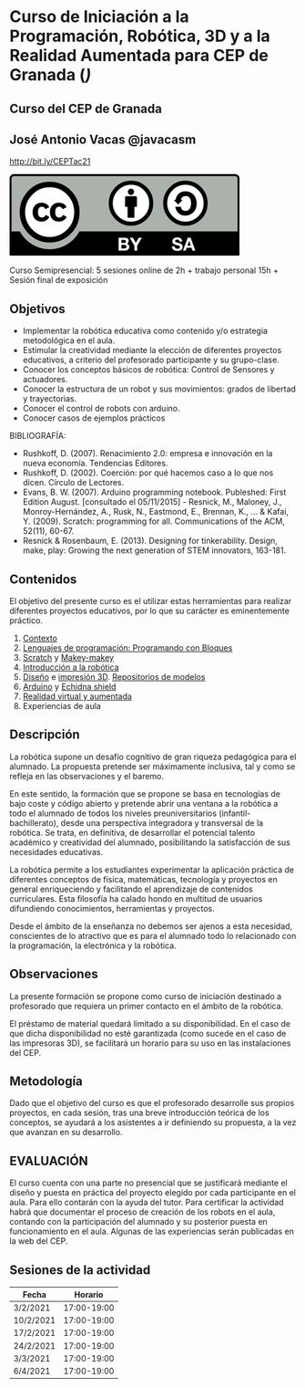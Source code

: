 # Curso de Iniciación a la Programación, Robótica, 3D y a la Realidad Aumentada para CEP de Granada (_)_

## Curso del CEP de Granada

## José Antonio Vacas @javacasm 

http://bit.ly/CEPTac21

![Licencia CC](./images/Licencia_CC.png)

Curso Semipresencial: 5 sesiones online de 2h + trabajo personal 15h + Sesión final de exposición

## Objetivos

- Implementar la robótica educativa como contenido y/o estrategia metodológica en el aula.
- Estimular la creatividad mediante la elección de diferentes proyectos educativos, a criterio del profesorado participante y su grupo-clase.
- Conocer los conceptos básicos de robótica: Control de Sensores y actuadores.
- Conocer la estructura de un robot y sus movimientos: grados de libertad y trayectorias.
- Conocer el control de robots con arduino.
- Conocer casos de ejemplos prácticos

BIBLIOGRAFÍA:
- Rushkoff, D. (2007). Renacimiento 2.0: empresa e innovación en la nueva economía. Tendencias Editores.
- Rushkoff, D. (2002). Coerción: por qué hacemos caso a lo que nos dicen. Círculo de Lectores.
- Evans, B. W. (2007). Arduino programming notebook. Publeshed: First Edition August. [consultado el 05/11/2015] - Resnick, M., Maloney, J., Monroy-Hernández, A., Rusk, N., Eastmond, E., Brennan, K., ... & Kafai, Y. (2009). Scratch: programming for all. Communications of the ACM, 52(11), 60-67.
- Resnick & Rosenbaum, E. (2013). Designing for tinkerability. Design, make, play: Growing the next generation of STEM innovators, 163-181.

## Contenidos

El objetivo del presente curso es el utilizar estas herramientas para realizar diferentes proyectos educativos, por lo que su carácter es eminentemente práctico.
1. [Contexto](./contexto.md)
1. [Lenguajes de programación: Programando con Bloques](./IniciacionProgramacion.md) 
1. [Scratch](./Scratch/Scratch.md) y [Makey-makey](./MakeyMakey/)
1. [Introducción a la robótica](./IniciacionRobotica.md)
1. [Diseño](Tinkercad.md) e [impresión 3D](./Impresion3D.md). [Repositorios de modelos](./repositorios.md)
1. [Arduino](./arduinoBlocks.md) y [Echidna shield](./Echidna.md)
1. [Realidad virtual y aumentada](./RealidadA/README.md)
1. Experiencias de aula 

## Descripción

La robótica supone un desafío cognitivo de gran riqueza pedagógica para el alumnado. La propuesta pretende ser máximamente inclusiva, tal y como se refleja en las observaciones y el baremo.

En este sentido, la formación que se propone se basa en tecnologías de bajo coste y código abierto y pretende abrir una ventana a la robótica a todo el alumnado de todos los niveles preuniversitarios (infantil-bachillerato), desde una perspectiva integradora y transversal de la robótica. Se trata, en definitiva, de desarrollar el potencial talento académico y creatividad del alumnado, posibilitando la satisfacción de sus necesidades educativas.

La robótica permite a los estudiantes experimentar la aplicación práctica de diferentes conceptos de física, matemáticas, tecnología y proyectos en general enriqueciendo y facilitando el aprendizaje de contenidos curriculares. Esta filosofía ha calado hondo en multitud de usuarios difundiendo conocimientos, herramientas y proyectos.

Desde el ámbito de la enseñanza no debemos ser ajenos a esta necesidad, conscientes de lo atractivo que es para el alumnado todo lo relacionado con la programación, la electrónica y la robótica.

## Observaciones

La presente formación se propone como curso de iniciación destinado a profesorado que requiera un primer contacto en el ámbito de la robótica.

El préstamo de material quedará limitado a su disponibilidad. En el caso de que dicha disponibilidad no esté garantizada (como sucede en el caso de las impresoras 3D), se facilitará un horario para su uso en las instalaciones del CEP.

## Metodología

Dado que el objetivo del curso es que el profesorado desarrolle sus propios proyectos, en cada sesión, tras una breve introducción teórica de los conceptos, se ayudará a los asistentes a ir definiendo su propuesta, a la vez que avanzan en su desarrollo.

## EVALUACIÓN

El curso cuenta con una parte no presencial que se justificará mediante el diseño y puesta en práctica del proyecto elegido por cada participante en el aula. Para ello contarán con la ayuda del tutor. Para certificar la actividad habrá que documentar el proceso de creación de los robots en el aula, contando con la participación del alumnado y su posterior puesta en funcionamiento en el aula. Algunas de las experiencias serán publicadas en la web del CEP.

## Sesiones de la actividad

Fecha	|Horario
---|---
3/2/2021|17:00-19:00
10/2/2021|17:00-19:00
17/2/2021|17:00-19:00
24/2/2021|17:00-19:00
3/3/2021|17:00-19:00
6/4/2021|17:00-19:00
